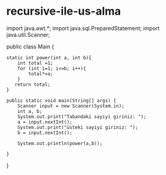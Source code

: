 # recursive-ile-us-alma
import java.awt.*;
import java.sql.PreparedStatement;
import java.util.Scanner;

public class Main {

    static int power(int a, int b){
        int total =1;
        for (int i=1; i<=b; i++){
            total*=a;
        }
       return total;
    }

    public static void main(String[] args) {
        Scanner input = new Scanner(System.in);
        int a, b;
        System.out.print("Tabandaki sayiyi giriniz: ");
        a = input.nextInt();
        System.out.print("üsteki sayiyi giriniz: ");
        b = input.nextInt();

        System.out.println(power(a,b));

    }
}
































